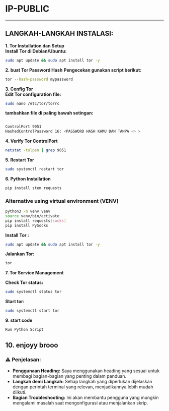 # IP-PUBLIC

---
## LANGKAH-LANGKAH INSTALASI:
**1. Tor Installation dan Setup**
<br>
**Install Tor di Debian/Ubuntu:**
```bash
sudo apt update && sudo apt install tor -y
```
**2. buat Tor Password Hash**
**Pengecekan gunakan script berikut:**

```bash
tor --hash-password mypassword
```

**3. Config Tor**
<br>
**Edit Tor configuration file:**

```bash
sudo nano /etc/tor/torrc
```
**tambahkan file di paling bawah setingan:** 
```bash

ControlPort 9051 
HashedControlPassword 16: <PASSWORD HASH KAMU DAN TANPA <> >
```

**4. Verify Tor ControlPort**

```bash
netstat -tulpen | grep 9051
```

**5. Restart Tor**

```bash
sudo systemctl restart tor
```

**6. Python Installation**

```bash
pip install stem requests
```

### **Alternative** using virtual environment (VENV)

```bash
python3 -m venv venv 
source venv/bin/activate
pip install requests[socks]
pip install PySocks
```
**Install Tor :**
```bash
sudo apt update && sudo apt install tor -y
```
**Jalankan Tor:**
```bash
tor
```


**7. Tor Service Management**

**Check Tor status:**
```bash
sudo systemctl status tor
```
**Start tor:**
```bash
sudo systemctl start tor
```

**9. start code**
```bash
Run Python Script
```

**10. enjoyy brooo**
---


### ⚠️ Penjelasan:
- **Penggunaan Heading:** Saya menggunakan heading yang sesuai untuk membagi bagian-bagian yang penting dalam panduan.
- **Langkah demi Langkah:** Setiap langkah yang diperlukan dijelaskan dengan perintah terminal yang relevan, menjadikannya lebih mudah diikuti.
- **Bagian Troubleshooting:** Ini akan membantu pengguna yang mungkin mengalami masalah saat mengonfigurasi atau menjalankan skrip.
